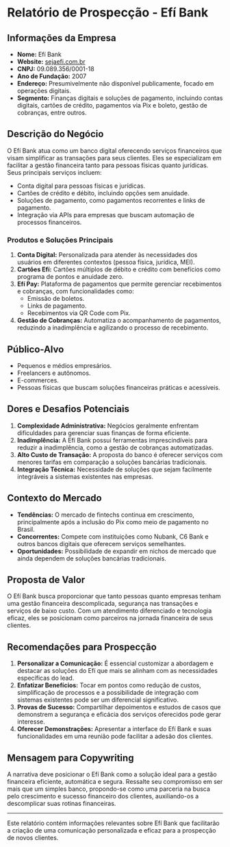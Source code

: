 # Relatório de Prospecção - Efí Bank

## Informações da Empresa
- **Nome:** Efí Bank
- **Website:** [sejaefi.com.br](https://www.sejaefi.com.br)
- **CNPJ:** 09.089.356/0001-18
- **Ano de Fundação:** 2007
- **Endereço:** Presumivelmente não disponível publicamente, focado em operações digitais.
- **Segmento:** Finanças digitais e soluções de pagamento, incluindo contas digitais, cartões de crédito, pagamentos via Pix e boleto, gestão de cobranças, entre outros.

## Descrição do Negócio
O Efí Bank atua como um banco digital oferecendo serviços financeiros que visam simplificar as transações para seus clientes. Eles se especializam em facilitar a gestão financeira tanto para pessoas físicas quanto jurídicas. Seus principais serviços incluem:

- Conta digital para pessoas físicas e jurídicas.
- Cartões de crédito e débito, incluindo opções sem anuidade.
- Soluções de pagamento, como pagamentos recorrentes e links de pagamento.
- Integração via APIs para empresas que buscam automação de processos financeiros.

### Produtos e Soluções Principais
1. **Conta Digital:** Personalizada para atender às necessidades dos usuários em diferentes contextos (pessoa física, jurídica, MEI).
2. **Cartões Efí:** Cartões múltiplos de débito e crédito com benefícios como programa de pontos e anuidade zero.
3. **Efí Pay:** Plataforma de pagamentos que permite gerenciar recebimentos e cobranças, com funcionalidades como:
   - Emissão de boletos.
   - Links de pagamento.
   - Recebimentos via QR Code com Pix.
4. **Gestão de Cobranças:** Automatiza o acompanhamento de pagamentos, reduzindo a inadimplência e agilizando o processo de recebimento.

## Público-Alvo
- Pequenos e médios empresários.
- Freelancers e autônomos.
- E-commerces.
- Pessoas físicas que buscam soluções financeiras práticas e acessíveis.

## Dores e Desafios Potenciais
1. **Complexidade Administrativa:** Negócios geralmente enfrentam dificuldades para gerenciar suas finanças de forma eficiente.
2. **Inadimplência:** A Efí Bank possui ferramentas imprescindíveis para reduzir a inadimplência, como a gestão de cobranças automatizadas.
3. **Alto Custo de Transação:** A proposta do banco é oferecer serviços com menores tarifas em comparação a soluções bancárias tradicionais.
4. **Integração Técnica:** Necessidade de soluções que sejam facilmente integráveis a sistemas existentes nas empresas.

## Contexto do Mercado
- **Tendências:** O mercado de fintechs continua em crescimento, principalmente após a inclusão do Pix como meio de pagamento no Brasil.
- **Concorrentes:** Compete com instituições como Nubank, C6 Bank e outros bancos digitais que oferecem serviços semelhantes.
- **Oportunidades:** Possibilidade de expandir em nichos de mercado que ainda dependem de soluções bancárias tradicionais.

## Proposta de Valor
O Efí Bank busca proporcionar que tanto pessoas quanto empresas tenham uma gestão financeira descomplicada, segurança nas transações e serviços de baixo custo. Com um atendimento diferenciado e tecnologia eficaz, eles se posicionam como parceiros na jornada financeira de seus clientes.

## Recomendações para Prospecção
1. **Personalizar a Comunicação:** É essencial customizar a abordagem e destacar as soluções do Efí que mais se alinham com as necessidades específicas do lead.
2. **Enfatizar Benefícios:** Tocar em pontos como redução de custos, simplificação de processos e a possibilidade de integração com sistemas existentes pode ser um diferencial significativo.
3. **Provas de Sucesso:** Compartilhar depoimentos e estudos de casos que demonstrem a segurança e eficácia dos serviços oferecidos pode gerar interesse.
4. **Oferecer Demonstrações:** Apresentar a interface do Efí Bank e suas funcionalidades em uma reunião pode facilitar a adesão dos clientes.

## Mensagem para Copywriting
A narrativa deve posicionar o Efí Bank como a solução ideal para a gestão financeira eficiente, automática e segura. Ressalte seu compromisso em ser mais que um simples banco, propondo-se como uma parceria na busca pelo crescimento e sucesso financeiro dos clientes, auxiliando-os a descomplicar suas rotinas financeiras.

---

Este relatório contém informações relevantes sobre Efí Bank que facilitarão a criação de uma comunicação personalizada e eficaz para a prospecção de novos clientes.